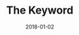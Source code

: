 ---
layout: site
title: "The Keyword"
date: 2018-01-02
categories: [google]
version: 1.6.4
major: 1
minor: 6
patch: 4
slug: the-keyword
link: https://blog.google/
permalink: /sites/:slug
---